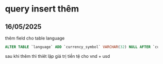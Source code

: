 # query insert thêm

## 16/05/2025

thêm field cho table language

```sql
ALTER TABLE `language` ADD `currency_symbol` VARCHAR(32) NULL AFTER `currency_code`;
```

sau khi thêm thì thiêt lập giá trị tiền tệ cho vnd + usd

